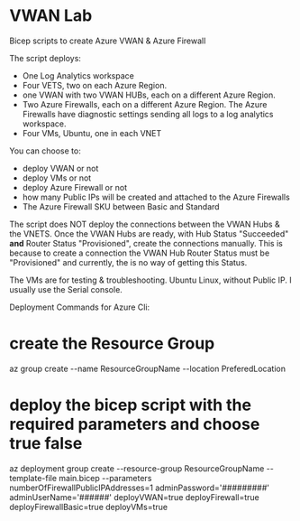# VWAN Lab
Bicep scripts to create Azure VWAN & Azure Firewall

The script deploys:
  * One Log Analytics workspace
  * Four VETS, two on each Azure Region.
  * one VWAN with two VWAN HUBs,  each on a different Azure Region.
  * Two Azure Firewalls, each on a different Azure Region. The Azure Firewalls have diagnostic settings sending all logs to a log analytics workspace.
  * Four VMs, Ubuntu, one in each VNET

You can choose to:
  * deploy VWAN or not
  * deploy VMs or not
  * deploy Azure Firewall or not
  * how many Public IPs will be created and attached to the Azure Firewalls
  * The Azure Firewall SKU between Basic and Standard

The script does NOT deploy the connections between the VWAN Hubs & the VNETS. Once the VWAN Hubs are ready, with Hub Status "Succeeded" **and** Router Status "Provisioned", create the connections manually. This is because to create a connection the VWAN Hub Router Status must be "Provisioned" and currently, the is no way of getting this Status. 

The VMs are for testing & troubleshooting. Ubuntu Linux, without Public IP. I usually use the Serial console. 

Deployment Commands for Azure Cli:

# create the Resource Group
az group create --name ResourceGroupName --location PreferedLocation

# deploy the bicep script with the required parameters and choose true false
az deployment group create --resource-group ResourceGroupName --template-file main.bicep --parameters numberOfFirewallPublicIPAddresses=1 adminPassword='#########' adminUserName='######' deployVWAN=true deployFirewall=true deployFirewallBasic=true deployVMs=true
